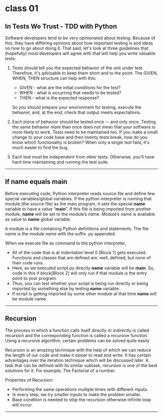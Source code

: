 # class 01

## In Tests We Trust - TDD with Python

Software developers tend to be very opinionated about testing. Because of this, they have differing opinions about how important testing is and ideas on how to go about doing it. That said, let's look at three guidelines that (hopefully) most developers will agree with that will help you write valuable tests:

1. Tests should tell you the expected behavior of the unit under test. Therefore, it's advisable to keep them short and to the point. The GIVEN, WHEN, THEN structure can help with this:

    - GIVEN - what are the initial conditions for the test?
    - WHEN - what is occurring that needs to be tested?  
    - THEN - what is the expected response?

    So you should prepare your environment for testing, execute the behavior, and, at the end, check that output meets expectations.

2. Each piece of behavior should be tested once -- and only once. Testing the same behavior more than once does not mean that your software is more likely to work. Tests need to be maintained too. If you make a small change to your code base and then twenty tests break, how do you know which functionality is broken? When only a single test fails, it's much easier to find the bug.

3. Each test must be independent from other tests. Otherwise, you'll have hard time maintaining and running the test suite.

---

## If name equals main

Before executing code, Python interpreter reads source file and define few special variables/global variables.
If the python interpreter is running that module (the source file) as the main program, it sets the special __name__ variable to have a value “__main__”. If this file is being imported from another module, __name__ will be set to the module’s name. Module’s name is available as value to __name__ global variable.

A module is a file containing Python definitions and statements. The file name is the module name with the suffix .py appended.

When we execute file as command to the python interpreter,

- All of the code that is at indentation level 0 [Block 1] gets executed. Functions and classes that are defined are, well, defined, but none of their code runs.
- Here, as we executed script.py directly __name__ variable will be __main__. So, code in this if block[Block 2] will only run if that module is the entry point to your program. 
- Thus, you can test whether your script is being run directly or being imported by something else by testing __name__ variable.
- If script is getting imported by some other module at that time __name__ will be module name.

---

## Recursion

The process in which a function calls itself directly or indirectly is called recursion and the corresponding function is called a recursive function. Using a recursive algorithm, certain problems can be solved quite easily

Recursion is an amazing technique with the help of which we can reduce the length of our code and make it easier to read and write. It has certain advantages over the iteration technique which will be discussed later. A task that can be defined with its similar subtask, recursion is one of the best solutions for it. For example; The Factorial of a number.

Properties of Recursion:

- Performing the same operations multiple times with different inputs.
- In every step, we try smaller inputs to make the problem smaller.
- Base condition is needed to stop the recursion otherwise infinite loop will occur.

---